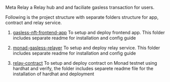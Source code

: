 Meta Relay a Relay hub and and faciliate gasless transaction for users.

Following is the project structure with separate folders structure for app, contract and relay service.

1. [gasless-nft-frontend-app](https://github.com/MetaRelayer/master/tree/main/frontend)
To setup and deploy frontend app. This folder includes separate readme for installation and config guide

2. [monad-gasless-relayer](https://github.com/MetaRelayer/master/tree/main/backend)
To setup and deploy relay service. This folder includes separate readme for installation and config guide

3. [relay-contract](https://github.com/MetaRelayer/master/tree/main/contract)
To setup and deploy contract on Monad testnet using hardhat and verify, the folder includes separete readme file for the installation of hardhat and deployment
